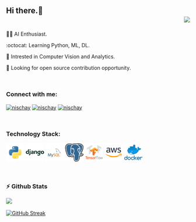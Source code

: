 
## Hi there.👋  <div align = 'right'>![](https://komarev.com/ghpvc/?username=nischay105&color=red)</div> 

:man_technologist: AI Enthusiast.

:octocat: Learning Python, ML, DL.

:robot: Intrested in Computer Vision and Analytics.  

:handshake: Looking for open source contribution opportunity.

<br/>

<h3 align="left">Connect with me:</h3>

<p align="left">
<a href="https://www.linkedin.com/in/nischayggowda" target="blank"><img align="center" src="https://cdn.jsdelivr.net/npm/simple-icons@3.0.1/icons/linkedin.svg" alt="nischay" height="30" width="40" /></a>
<a href="https://www.kaggle.com/nischay105" target="blank"><img align="center" src="https://cdn.jsdelivr.net/npm/simple-icons@3.0.1/icons/kaggle.svg" alt="nischay" height="30" width="40" /></a>
<a href="https://www.instagram.com/thenischaygowda" target="blank"><img align="center" src="https://cdn.jsdelivr.net/npm/simple-icons@3.0.1/icons/instagram.svg" alt="nischay" height="30" width="40" /></a>
</p>

<br/>

<h3 align="left">Technology Stack:</h3>

<p align="left">
<img  alt="Python" width="50px" src="https://raw.githubusercontent.com/github/explore/80688e429a7d4ef2fca1e82350fe8e3517d3494d/topics/python/python.png" />
<img  alt="Python" width="50px" src="https://raw.githubusercontent.com/github/explore/80688e429a7d4ef2fca1e82350fe8e3517d3494d/topics/django/django.png" />
<img  alt="Mysql" width="50px" src="https://raw.githubusercontent.com/github/explore/80688e429a7d4ef2fca1e82350fe8e3517d3494d/topics/mysql/mysql.png" />
<img  alt="Postgresql" width="50px" src="https://raw.githubusercontent.com/github/explore/80688e429a7d4ef2fca1e82350fe8e3517d3494d/topics/postgresql/postgresql.png" />
<img  alt="Postgresql" width="50px" src="https://raw.githubusercontent.com/github/explore/80688e429a7d4ef2fca1e82350fe8e3517d3494d/topics/tensorflow/tensorflow.png" />
<img  alt="AWS" width="50px" src="https://raw.githubusercontent.com/github/explore/fbceb94436312b6dacde68d122a5b9c7d11f9524/topics/aws/aws.png" />
<img  alt="Docker" width="50px" src="https://raw.githubusercontent.com/github/explore/80688e429a7d4ef2fca1e82350fe8e3517d3494d/topics/docker/docker.png" />
<p>

<br/>

### :zap: Github Stats

![](https://github-readme-stats.vercel.app/api?username=thenischaygowda)

[![GitHub Streak](https://github-readme-streak-stats.herokuapp.com?user=thenischaygowda)](https://git.io/streak-stats)
